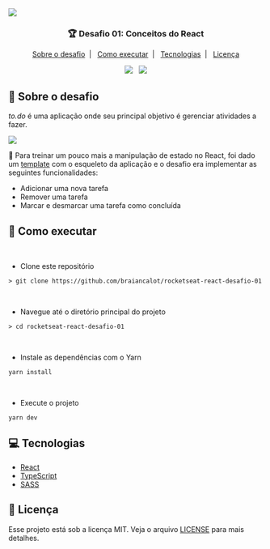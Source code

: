<img src="https://i.imgur.com/f1pikoQ.png"/>

<h3 align="center">
🏆 Desafio 01: Conceitos do React
</h3>

<p align="center">
  <a href="#speech_balloon-sobre-o-desafio">Sobre o desafio</a>&nbsp;&nbsp;|&nbsp;&nbsp;
  <a href="#rocket-como-executar">Como executar</a>&nbsp;&nbsp;|&nbsp;&nbsp;
  <a href="#computer-tecnologias">Tecnologias</a>&nbsp;&nbsp;|&nbsp;&nbsp;
  <a href="#memo-licença">Licença</a>
</p>

<p align="center">
  <img src="https://img.shields.io/badge/Made by-BraianCalot-blue"/>
  &nbsp;
  <img src="https://img.shields.io/github/license/braiancalot/rocketseat-react-desafio-01"/>
</p>

## :speech_balloon: Sobre o desafio

*to.do* é uma aplicação onde seu principal objetivo é gerenciar atividades a fazer. 

<img src="https://i.imgur.com/9LHUETa.png"/>

:dart: Para treinar um pouco mais a manipulação de estado no React, foi dado um [template](https://github.com/rocketseat-education/ignite-template-reactjs-conceitos-do-react) com o esqueleto da aplicação e o desafio era implementar as seguintes funcionalidades: 
- Adicionar uma nova tarefa
- Remover uma tarefa
- Marcar e desmarcar uma tarefa como concluída

## :rocket: Como executar 

</br>

- Clone este repositório

```
> git clone https://github.com/braiancalot/rocketseat-react-desafio-01
```

</br>

- Navegue até o diretório principal do projeto
```
> cd rocketseat-react-desafio-01
```

</br>

- Instale as dependências com o Yarn
```
yarn install
```

</br>

- Execute o projeto
```
yarn dev
```

## :computer: Tecnologias

- [React](https://pt-br.reactjs.org)
- [TypeScript](https://www.typescriptlang.org)
- [SASS](https://sass-lang.com)


## :memo: Licença

Esse projeto está sob a licença MIT. Veja o arquivo [LICENSE](LICENSE) para mais detalhes.
